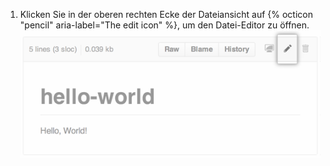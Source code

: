 1. Klicken Sie in der oberen rechten Ecke der Dateiansicht auf {% octicon "pencil" aria-label="The edit icon" %}, um den Datei-Editor zu öffnen. ![Schaltfläche „Edit file" (Datei bearbeiten)](/assets/images/help/repository/edit-file-edit-button.png)
